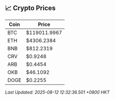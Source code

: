 ## 📈 Crypto Prices

| Coin | Price |
| ---- | ----- |
| BTC | $119011.9967 |
| ETH | $4306.2384 |
| BNB | $812.2319 |
| CRV | $0.9248 |
| ARB | $0.4454 |
| OKB | $46.1092 |
| DOGE | $0.2255 |

_Last Updated: 2025-08-12 12:32:36.501 +0800 HKT_